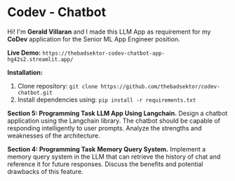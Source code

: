 # Codev - Chatbot
Hi! I'm **Gerald Villaran** and I made this LLM App as requirement for my **CoDev** application for the Senior ML App Engineer position.

**Live Demo:** ```https://thebadsektor-codev-chatbot-app-hg42s2.streamlit.app/```

**Installation:**
 1. Clone repository: ```git clone https://github.com/thebadsektor/codev-chatbot.git```
 2. Install dependencies using: ```pip install -r requirements.txt```

**Section 5: Programming Task**
**LLM App Using Langchain.** Design a chatbot application using the Langchain library. The chatbot should be capable of responding intelligently to user prompts. Analyze the strengths and weaknesses of the architecture.

**Section 4: Programming Task**
**Memory Query System.** Implement a memory query system in the LLM that can retrieve the history of chat and reference it for future responses. Discuss the benefits and potential drawbacks of this feature.
